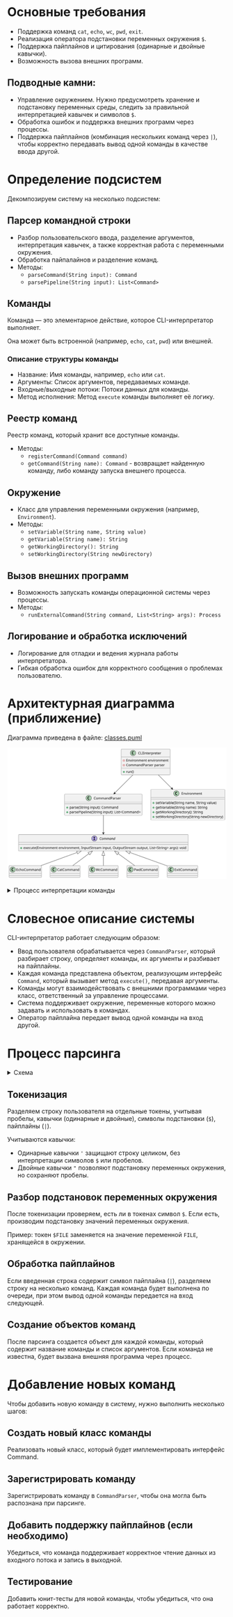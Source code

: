 # Основные требования

- Поддержка команд `cat`, `echo`, `wc`, `pwd`, `exit`.
- Реализация оператора подстановки переменных окружения `$`.
- Поддержка пайплайнов и цитирования (одинарные и двойные кавычки).
- Возможность вызова внешних программ.

## Подводные камни:

- Управление окружением. Нужно предусмотреть хранение и подстановку переменных среды, следить за правильной
  интерпретацией кавычек и символов `$`.
- Обработка ошибок и поддержка внешних программ через процессы.
- Поддержка пайплайнов (комбинация нескольких команд через `|`), чтобы корректно передавать вывод одной команды в
  качестве ввода другой.

# Определение подсистем

Декомпозируем систему на несколько подсистем:

## Парсер командной строки

- Разбор пользовательского ввода, разделение аргументов, интерпретация кавычек, а также корректная
  работа с переменными окружения.
- Обработка пайпалайнов и разделение команд.
- Методы:
    - `parseCommand(String input): Command`
    - `parsePipeline(String input): List<Command>`

## Команды

Команда — это элементарное действие, которое CLI-интерпретатор выполняет.

Она может быть встроенной (например, `echo`, `cat`, `pwd`) или внешней.

### Описание структуры команды

* Название: Имя команды, например, `echo` или `cat`.
* Аргументы: Список аргументов, передаваемых команде.
* Входные/выходные потоки: Потоки данных для команды.
* Метод исполнения: Метод `execute` команды выполняет её логику.

## Реестр команд

Реестр команд, который хранит все доступные команды.

- Методы:
    - `registerCommand(Command command)`
    - `getCommand(String name): Command` - возвращает найденную команду, либо команду запуска внешнего процесса.

## Окружение

- Класс для управления переменными окружения (например, `Environment`).
- Методы:
    - `setVariable(String name, String value)`
    - `getVariable(String name): String`
    - `getWorkingDirectory(): String`
    - `setWorkingDirectory(String newDirectory)`

## Вызов внешних программ

- Возможность запускать команды операционной системы через процессы.
- Методы:
    - `runExternalCommand(String command, List<String> args): Process`

## Логирование и обработка исключений

- Логирование для отладки и ведения журнала работы интерпретатора.
- Гибкая обработка ошибок для корректного сообщения о проблемах пользователю.

# Архитектурная диаграмма (приближение)

Диаграмма приведена в файле: [classes.puml](classes.puml)

![classes.svg](images/classes.svg)

<details>
  <summary>Процесс интерпретации команды</summary>

![parsing.svg](images/parsing.svg)

</details>

# Словесное описание системы

CLI-интерпретатор работает следующим образом:

- Ввод пользователя обрабатывается через `CommandParser`, который разбирает строку, определяет команды, их аргументы и
  разбивает на пайплайны.
- Каждая команда представлена объектом, реализующим интерфейс `Command`, который вызывает метод `execute()`, передавая
  аргументы.
- Команды могут взаимодействовать с внешними программами через класс, ответственный за управление процессами.
- Система поддерживает окружение, переменные которого можно задавать и использовать в командах.
- Оператор пайплайна передает вывод одной команды на вход другой.

# Процесс парсинга

<details>
  <summary>Схема</summary>

![parsing.svg](images/parsing.svg)

</details>

## Токенизация

Разделяем строку пользователя на отдельные токены, учитывая пробелы,
кавычки (одинарные и двойные), символы подстановки (`$`), пайплайны (`|`).

Учитываются кавычки:

* Одинарные кавычки `'` защищают строку целиком, без интерпретации символов `$` или пробелов.
* Двойные кавычки `"` позволяют подстановку переменных окружения, но сохраняют пробелы.

## Разбор подстановок переменных окружения

После токенизации проверяем, есть ли в токенах символ `$`.
Если есть, производим подстановку значений переменных окружения.

Пример: токен `$FILE` заменяется на значение переменной `FILE`, хранящейся в окружении.

## Обработка пайплайнов

Если введенная строка содержит символ пайплайна (`|`), разделяем строку на несколько команд.
Каждая команда будет выполнена по очереди, при этом вывод одной команды передается на вход следующей.

## Создание объектов команд

После парсинга создается объект для каждой команды, который содержит название команды и список аргументов.
Если команда не известна, будет вызвана внешняя программа через процесс.

# Добавление новых команд

Чтобы добавить новую команду в систему, нужно выполнить несколько шагов:

## Создать новый класс команды

Реализовать новый класс, который будет имплементировать интерфейс Command.

## Зарегистрировать команду

Зарегистрировать команду в `CommandParser`, чтобы она могла быть распознана при парсинге.

## Добавить поддержку пайплайнов (если необходимо)

Убедиться, что команда поддерживает корректное чтение данных из входного потока и запись в выходной.

## Тестирование

Добавить юнит-тесты для новой команды, чтобы убедиться, что она работает корректно.